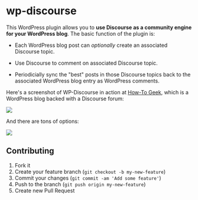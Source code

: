 wp-discourse
============

This WordPress plugin allows you to **use Discourse as a community engine for your WordPress blog**. The basic function of the plugin is:

- Each WordPress blog post can *optionally* create an associated Discourse topic.

- Use Discourse to comment on associated Discourse topic.

- Periodicially sync the "best" posts in those Discourse topics back to the associated WordPress blog entry as WordPress comments.


Here's a screenshot of WP-Discourse in action at [How-To Geek](http://www.howtogeek.com/180175/warning-your-browser-extensions-are-spying-on-you/), which is a WordPress blog backed with a Discourse forum:

[![](https://raw2.github.com/discourse/discourse-docimages/master/wordpress/wordpress-plugin-sample-screenhot-small.png)](https://raw2.github.com/discourse/discourse-docimages/master/wordpress/wordpress-plugin-sample-screenhot.png)

And there are tons of options:

![](https://raw.github.com/discourse/discourse-docimages/master/wordpress/discourse-wp-plugin.png)

## Contributing

1. Fork it
2. Create your feature branch (`git checkout -b my-new-feature`)
3. Commit your changes (`git commit -am 'Add some feature'`)
4. Push to the branch (`git push origin my-new-feature`)
5. Create new Pull Request
